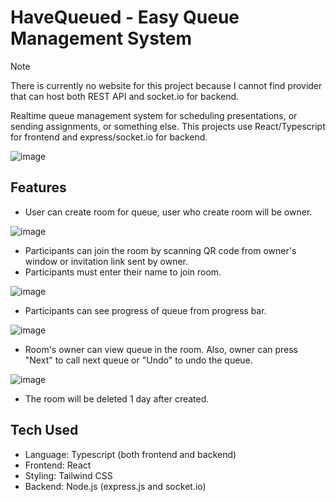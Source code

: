 # HaveQueued - Easy Queue Management System

> [!NOTE]
> There is currently no website for this project because I cannot find provider that can host both REST API and socket.io for backend.

Realtime queue management system for scheduling presentations, or sending assignments, or something else. This projects use React/Typescript for frontend and express/socket.io for backend.

![image](https://github.com/creampiney/have-queued/assets/58902996/ca1db6d9-2e68-4c3b-9c38-1508f060094c)

## Features

- User can create room for queue, user who create room will be owner.

![image](https://github.com/creampiney/have-queued/assets/58902996/ba1275c6-d75a-4190-80fa-84863dcec4f7)

- Participants can join the room by scanning QR code from owner's window or invitation link sent by owner.
- Participants must enter their name to join room.

![image](https://github.com/creampiney/have-queued/assets/58902996/676647e1-3d9d-4161-a540-59417f0694f1)

- Participants can see progress of queue from progress bar.

![image](https://github.com/creampiney/have-queued/assets/58902996/31dacc9d-883b-4faf-a91b-f6bfa9d9242d)

- Room's owner can view queue in the room. Also, owner can press "Next" to call next queue or "Undo" to undo the queue.

![image](https://github.com/creampiney/have-queued/assets/58902996/65796db2-13d4-4111-8ca7-997d3bf61ee3)

- The room will be deleted 1 day after created.

## Tech Used

- Language: Typescript (both frontend and backend)
- Frontend: React
- Styling: Tailwind CSS
- Backend: Node.js (express.js and socket.io)
